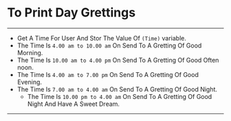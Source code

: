 
# To Print Day Grettings # 
***
+  Get A Time For User And Stor The Value Of `(Time)` variable.
+  The Time Is `4.00 am to 10.00 am` On Send To A Gretting Of Good Morning.
+  The Time Is `10.00 am to 4.00 pm` On Send To A Gretting Of Good Often noon.
+  The Time Is `4.00 am to 7.00 pm` On Send To A Gretting Of Good Evening.
+  The Time Is `7.00 am to 4.00 am` On Send To A Gretting Of Good Night.
    +  The Time Is `10.00 pm to 4.00 am` On Send To A Gretting Of Good Night And Have A Sweet Dream.
***
